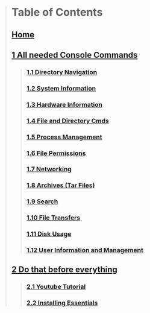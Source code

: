 > # __**Table of Contents**__
>
> ## [Home](https://github.com/Tomato6966/how-to-setup-your-linux-server/wiki)
>
> ## [1 All needed Console Commands](https://github.com/Tomato6966/how-to-setup-your-linux-server/wiki/1-All-needed-Console-Commands)
> >
> > ### [1.1 Directory Navigation](https://github.com/Tomato6966/how-to-setup-your-linux-server/wiki/1.1-Directory-Navigation)
> >
> > ### [1.2 System Information](https://github.com/Tomato6966/how-to-setup-your-linux-server/wiki/1.2-System-Information)
> >
> > ### [1.3 Hardware Information](https://github.com/Tomato6966/how-to-setup-your-linux-server/wiki/1.3-Hardware-Information)
> >
> > ### [1.4 File and Directory Cmds](https://github.com/Tomato6966/how-to-setup-your-linux-server/wiki/1.4-File-and-Directory-Commands)
> >
> > ### [1.5 Process Management](https://github.com/Tomato6966/how-to-setup-your-linux-server/wiki/1.5-Process-Management)
> >
> > ### [1.6 File Permissions](https://github.com/Tomato6966/how-to-setup-your-linux-server/wiki/1.6-File-Permissions)
> >
> > ### [1.7 Networking](https://github.com/Tomato6966/how-to-setup-your-linux-server/wiki/1.7-Networking)
> >
> > ### [1.8 Archives (Tar Files)](https://github.com/Tomato6966/how-to-setup-your-linux-server/wiki/1.8-Archives-(Tar-Files))
> >
> > ### [1.9 Search](https://github.com/Tomato6966/how-to-setup-your-linux-server/wiki/1.9-Search)
> >
> > ### [1.10 File Transfers](https://github.com/Tomato6966/how-to-setup-your-linux-server/wiki/1.10-File-Transfers)
> >
> > ### [1.11 Disk Usage](https://github.com/Tomato6966/how-to-setup-your-linux-server/wiki/1.11-Disk-Usage)
> >
> > ### [1.12 User Information and Management](https://github.com/Tomato6966/how-to-setup-your-linux-server/wiki/1.12-User-Information-and-Management)
>
> ## [2 Do that before everything](https://github.com/Tomato6966/how-to-setup-your-linux-server/wiki/2-Do-that-Before!)
> >
> > ### [2.1 Youtube Tutorial](https://github.com/Tomato6966/how-to-setup-your-linux-server/wiki/2.1-Youtube-Tutorial)
> >
> > ### [2.2 Installing Essentials](https://github.com/Tomato6966/how-to-setup-your-linux-server/wiki/2.2-Installing-Essentials)